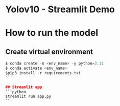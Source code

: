 # Yolov10 - Streamlit Demo

# How to run the model

## Create virtual environment
```python
$ conda create -n <env_name> -y python=3.11
$ conda activate <env_name>
$pip3 install -r requirements.txt
``'

## Streamlit app
```python
streamlit run app.py
``'
